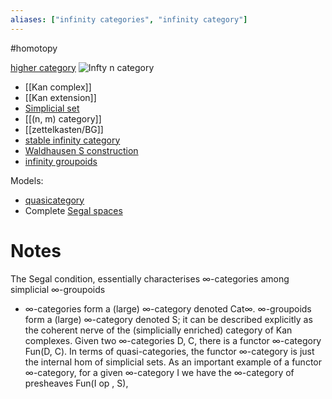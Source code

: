 ```yaml
---
aliases: ["infinity categories", "infinity category"]
---
```


#homotopy 

[higher category](higher%20category)
![Infty n category](figures/image_2021-03-25-00-42-39.png)

- [[Kan complex]]
- [[Kan extension]]
- [Simplicial set](Simplicial%20set)
- [[(n, m) category]]
- [[zettelkasten/BG]]
- [stable infinity category](stable%20infinity%20category)
- [Waldhausen S construction](Waldhausen%20S%20construction)
- [infinity groupoids](infinity%20groupoids)

Models:
- [quasicategory](quasicategory.md)
- Complete [Segal spaces](Segal%20spaces)


# Notes

The Segal condition, essentially characterises ∞-categories among simplicial ∞-groupoids

- ∞-categories form a (large) ∞-category denoted Cat∞. ∞-groupoids form a (large) ∞-category denoted S; it can be described explicitly as the coherent nerve of the (simplicially enriched) category of Kan complexes. Given two ∞-categories D, C, there is a functor ∞-category Fun(D, C). In terms of quasi-categories, the functor ∞-category is just the internal hom of simplicial sets. As an important example of a functor ∞-category, for a given ∞-category I we have the ∞-category of presheaves Fun(I op , S),